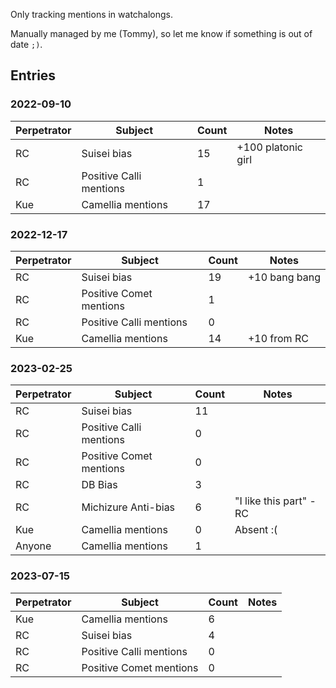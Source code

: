 Only tracking mentions in watchalongs.

Manually managed by me (Tommy), so let me know if something is out of date `;)`.

<!-- ## Totals

| Perpetrator | Subject | Count | Bonus Points |
| - | - | - | - |
| RC | Suisei bias | 34 | +110 |
| RC | Positive Comet mentions | 1 |  |
| RC | Positive Calli mentions | 1 |  |
| Kue | Camellia mentions | 31 | +10 | -->

## Entries
### 2022-09-10

| Perpetrator | Subject | Count | Notes |
| - | - | - | - |
| RC | Suisei bias | 15 | +100 platonic girl |
| RC | Positive Calli mentions | 1 |  |
| Kue | Camellia mentions | 17 |  |


### 2022-12-17

| Perpetrator | Subject | Count | Notes |
| - | - | - | - |
| RC | Suisei bias | 19 | +10 bang bang |
| RC | Positive Comet mentions | 1 |  |
| RC | Positive Calli mentions | 0 |  |
| Kue | Camellia mentions | 14 | +10 from RC |

### 2023-02-25

| Perpetrator | Subject | Count | Notes |
| - | - | - | - |
| RC | Suisei bias | 11 |  |
| RC | Positive Calli mentions | 0 |  |
| RC | Positive Comet mentions | 0 |  |
| RC | DB Bias | 3 |  |
| RC | Michizure Anti-bias | 6 | "I like this part" - RC |
| Kue | Camellia mentions | 0 | Absent :( |
| Anyone | Camellia mentions | 1 |  |


### 2023-07-15

| Perpetrator | Subject | Count | Notes |
| - | - | - | - |
| Kue | Camellia mentions | 6 | |
| RC | Suisei bias | 4 |  |
| RC | Positive Calli mentions | 0 |  |
| RC | Positive Comet mentions | 0 |  |
